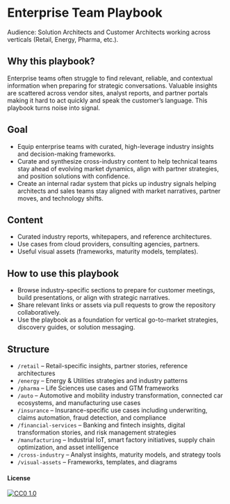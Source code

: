 # Enterprise Team Playbook

Audience: Solution Architects and Customer Architects working across verticals (Retail, Energy, Pharma, etc.).

## Why this playbook?
Enterprise teams often struggle to find relevant, reliable, and contextual information when preparing for strategic conversations. Valuable insights are scattered across vendor sites, analyst reports, and partner portals making it hard to act quickly and speak the customer’s language. This playbook turns noise into signal.


## Goal
- Equip enterprise teams with curated, high-leverage industry insights and decision-making frameworks.
- Curate and synthesize cross-industry content to help technical teams stay ahead of evolving market dynamics, align with partner strategies, and position solutions with confidence.
- Create an internal radar system that picks up industry signals helping architects and sales teams stay aligned with market narratives, partner moves, and technology shifts.
  
## Content
- Curated industry reports, whitepapers, and reference architectures.
- Use cases from cloud providers, consulting agencies, partners.
- Useful visual assets (frameworks, maturity models, templates).

## How to use this playbook
- Browse industry-specific sections to prepare for customer meetings, build presentations, or align with strategic narratives.
- Share relevant links or assets via pull requests to grow the repository collaboratively.
- Use the playbook as a foundation for vertical go-to-market strategies, discovery guides, or solution messaging.

## Structure
- `/retail` – Retail-specific insights, partner stories, reference architectures
- `/energy` – Energy & Utilities strategies and industry patterns
- `/pharma` – Life Sciences use cases and GTM frameworks
- `/auto` – Automotive and mobility industry transformation, connected car ecosystems, and manufacturing use cases
- `/insurance` – Insurance-specific use cases including underwriting, claims automation, fraud detection, and compliance
- `/financial-services` – Banking and fintech insights, digital transformation stories, and risk management strategies
- `/manufacturing` – Industrial IoT, smart factory initiatives, supply chain optimization, and asset intelligence
- `/cross-industry` – Analyst insights, maturity models, and strategy tools
- `/visual-assets` – Frameworks, templates, and diagrams


#### License
[![CC0 1.0][cc-zero-shield]][cc-zero]

[cc-zero]: http://creativecommons.org/publicdomain/zero/1.0/
[cc-zero-shield]: https://img.shields.io/badge/License-CC0%201.0-lightgrey.svg
